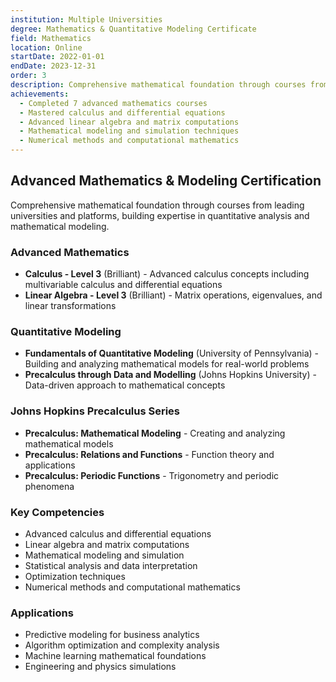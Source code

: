```yaml
---
institution: Multiple Universities
degree: Mathematics & Quantitative Modeling Certificate
field: Mathematics
location: Online
startDate: 2022-01-01
endDate: 2023-12-31
order: 3
description: Comprehensive mathematical foundation through courses from leading universities and platforms, building expertise in quantitative analysis and mathematical modeling.
achievements:
  - Completed 7 advanced mathematics courses
  - Mastered calculus and differential equations
  - Advanced linear algebra and matrix computations
  - Mathematical modeling and simulation techniques
  - Numerical methods and computational mathematics
---
```


## Advanced Mathematics & Modeling Certification

Comprehensive mathematical foundation through courses from leading universities and platforms, building expertise in quantitative analysis and mathematical modeling.

### Advanced Mathematics
- **Calculus - Level 3** (Brilliant) - Advanced calculus concepts including multivariable calculus and differential equations
- **Linear Algebra - Level 3** (Brilliant) - Matrix operations, eigenvalues, and linear transformations

### Quantitative Modeling
- **Fundamentals of Quantitative Modeling** (University of Pennsylvania) - Building and analyzing mathematical models for real-world problems
- **Precalculus through Data and Modelling** (Johns Hopkins University) - Data-driven approach to mathematical concepts

### Johns Hopkins Precalculus Series
- **Precalculus: Mathematical Modeling** - Creating and analyzing mathematical models
- **Precalculus: Relations and Functions** - Function theory and applications
- **Precalculus: Periodic Functions** - Trigonometry and periodic phenomena

### Key Competencies
- Advanced calculus and differential equations
- Linear algebra and matrix computations
- Mathematical modeling and simulation
- Statistical analysis and data interpretation
- Optimization techniques
- Numerical methods and computational mathematics

### Applications
- Predictive modeling for business analytics
- Algorithm optimization and complexity analysis
- Machine learning mathematical foundations
- Engineering and physics simulations
